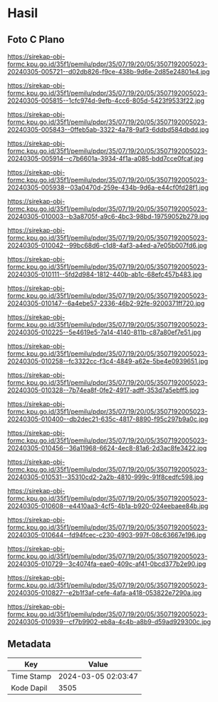 # Hasil

## Foto C Plano

https://sirekap-obj-formc.kpu.go.id/35f1/pemilu/pdpr/35/07/19/20/05/3507192005023-20240305-005721--d02db826-f9ce-438b-9d6e-2d85e24801e4.jpg

https://sirekap-obj-formc.kpu.go.id/35f1/pemilu/pdpr/35/07/19/20/05/3507192005023-20240305-005815--1cfc974d-9efb-4cc6-805d-5423f9533f22.jpg

https://sirekap-obj-formc.kpu.go.id/35f1/pemilu/pdpr/35/07/19/20/05/3507192005023-20240305-005843--0ffeb5ab-3322-4a78-9af3-6ddbd584dbdd.jpg

https://sirekap-obj-formc.kpu.go.id/35f1/pemilu/pdpr/35/07/19/20/05/3507192005023-20240305-005914--c7b6601a-3934-4f1a-a085-bdd7cce0fcaf.jpg

https://sirekap-obj-formc.kpu.go.id/35f1/pemilu/pdpr/35/07/19/20/05/3507192005023-20240305-005938--03a0470d-259e-434b-9d6a-e44cf0fd28f1.jpg

https://sirekap-obj-formc.kpu.go.id/35f1/pemilu/pdpr/35/07/19/20/05/3507192005023-20240305-010003--b3a8705f-a9c6-4bc3-98bd-19759052b279.jpg

https://sirekap-obj-formc.kpu.go.id/35f1/pemilu/pdpr/35/07/19/20/05/3507192005023-20240305-010042--99bc68d6-c1d8-4af3-a4ed-a7e05b007fd6.jpg

https://sirekap-obj-formc.kpu.go.id/35f1/pemilu/pdpr/35/07/19/20/05/3507192005023-20240305-010111--5fd2d984-1812-440b-ab1c-68efc457b483.jpg

https://sirekap-obj-formc.kpu.go.id/35f1/pemilu/pdpr/35/07/19/20/05/3507192005023-20240305-010147--6a4ebe57-2336-46b2-92fe-9200371ff720.jpg

https://sirekap-obj-formc.kpu.go.id/35f1/pemilu/pdpr/35/07/19/20/05/3507192005023-20240305-010225--5e4619e5-7a14-4140-811b-c87a80ef7e51.jpg

https://sirekap-obj-formc.kpu.go.id/35f1/pemilu/pdpr/35/07/19/20/05/3507192005023-20240305-010258--fc3322cc-f3c4-4849-a62e-5be4e0939651.jpg

https://sirekap-obj-formc.kpu.go.id/35f1/pemilu/pdpr/35/07/19/20/05/3507192005023-20240305-010328--7b74ea8f-0fe2-4917-adff-353d7a5ebff5.jpg

https://sirekap-obj-formc.kpu.go.id/35f1/pemilu/pdpr/35/07/19/20/05/3507192005023-20240305-010400--db2dec21-635c-4817-8890-f95c297b9a0c.jpg

https://sirekap-obj-formc.kpu.go.id/35f1/pemilu/pdpr/35/07/19/20/05/3507192005023-20240305-010456--36a11968-6624-4ec8-81a6-2d3ac8fe3422.jpg

https://sirekap-obj-formc.kpu.go.id/35f1/pemilu/pdpr/35/07/19/20/05/3507192005023-20240305-010531--35310cd2-2a2b-4810-999c-91f8cedfc598.jpg

https://sirekap-obj-formc.kpu.go.id/35f1/pemilu/pdpr/35/07/19/20/05/3507192005023-20240305-010608--e4410aa3-4cf5-4b1a-b920-024eebaee84b.jpg

https://sirekap-obj-formc.kpu.go.id/35f1/pemilu/pdpr/35/07/19/20/05/3507192005023-20240305-010644--fd94fcec-c230-4903-997f-08c63667e196.jpg

https://sirekap-obj-formc.kpu.go.id/35f1/pemilu/pdpr/35/07/19/20/05/3507192005023-20240305-010729--3c4074fa-eae0-409c-af41-0bcd377b2e90.jpg

https://sirekap-obj-formc.kpu.go.id/35f1/pemilu/pdpr/35/07/19/20/05/3507192005023-20240305-010827--e2b1f3af-cefe-4afa-a418-053822e7290a.jpg

https://sirekap-obj-formc.kpu.go.id/35f1/pemilu/pdpr/35/07/19/20/05/3507192005023-20240305-010939--cf7b9902-eb8a-4c4b-a8b9-d59ad929300c.jpg


## Metadata

| Key        | Value               |
| ---------- | ------------------- |
| Time Stamp | 2024-03-05 02:03:47 |
| Kode Dapil | 3505                |



